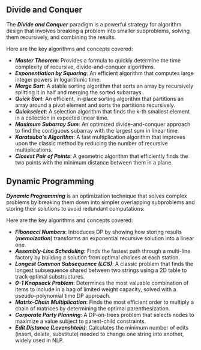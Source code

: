 ## Divide and Conquer

The **_Divide and Conquer_** paradigm is a powerful strategy for algorithm design that involves breaking a problem into smaller subproblems, solving them recursively, and combining the results.

Here are the key algorithms and concepts covered:

* **_Master Theorem_**: Provides a formula to quickly determine the time complexity of recursive, divide-and-conquer algorithms.
* **_Exponentiation by Squaring_**: An efficient algorithm that computes large integer powers in logarithmic time.
* **_Merge Sort_**: A stable sorting algorithm that sorts an array by recursively splitting it in half and merging the sorted subarrays.
* **_Quick Sort_**: An efficient, in-place sorting algorithm that partitions an array around a pivot element and sorts the partitions recursively.
* **_Quickselect_**: A selection algorithm that finds the k-th smallest element in a collection in expected linear time.
* **_Maximum Subarray Sum_**: An optimized divide-and-conquer approach to find the contiguous subarray with the largest sum in linear time.
* **_Karatsuba's Algorithm_**: A fast multiplication algorithm that improves upon the classic method by reducing the number of recursive multiplications.
* **_Closest Pair of Points_**: A geometric algorithm that efficiently finds the two points with the minimum distance between them in a plane.


## Dynamic Programming

**_Dynamic Programming_** is an optimization technique that solves complex problems by breaking them down into simpler overlapping subproblems and storing their solutions to avoid redundant computations.

Here are the key algorithms and concepts covered:

* **_Fibonacci Numbers_**: Introduces DP by showing how storing results (**_memoization_**) transforms an exponential recursive solution into a linear one.
* **_Assembly-Line Scheduling_**: Finds the fastest path through a multi-line factory by building a solution from optimal choices at each station.
* **_Longest Common Subsequence (LCS)_**: A classic problem that finds the longest subsequence shared between two strings using a 2D table to track optimal substructures.
* **_0-1 Knapsack Problem_**: Determines the most valuable combination of items to include in a bag of limited weight capacity, solved with a pseudo-polynomial time DP approach.
* **_Matrix-Chain Multiplication_**: Finds the most efficient order to multiply a chain of matrices by determining the optimal parenthesization.
* **_Corporate Party Planning_**: A DP-on-trees problem that selects nodes to maximize a value subject to parent-child constraints.
* **_Edit Distance (Levenshtein)_**: Calculates the minimum number of edits (insert, delete, substitute) needed to change one string into another, widely used in NLP.
